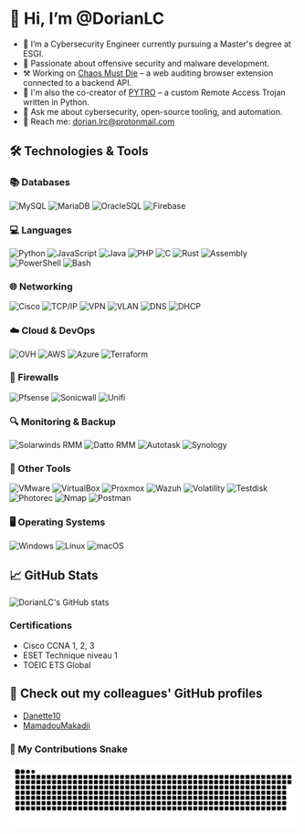 # 👋 Hi, I’m @DorianLC

- 🔐 I’m a Cybersecurity Engineer currently pursuing a Master's degree at ESGI.
- 🧠 Passionate about offensive security and malware development.
- ⚒️ Working on [Chaos Must Die](https://github.com/DorianLC/Chaos-Must-Die) – a web auditing browser extension connected to a backend API.
- 🐍 I'm also the co-creator of [PYTRO](https://github.com/Danette10/PYTRO-api) – a custom Remote Access Trojan written in Python.
- 💬 Ask me about cybersecurity, open-source tooling, and automation.
- 📨 Reach me: [dorian.lrc@protonmail.com](mailto:dorian.lrc@protonmail.com) 


## 🛠️ Technologies & Tools

### 📚 Databases  
![MySQL](https://img.shields.io/badge/MySQL-4479A1?style=for-the-badge&logo=mysql&logoColor=white) ![MariaDB](https://img.shields.io/badge/MariaDB-003545?style=for-the-badge&logo=mariadb&logoColor=white) ![OracleSQL](https://img.shields.io/badge/OracleSQL-F80000?style=for-the-badge&logo=oracle&logoColor=white) ![Firebase](https://img.shields.io/badge/Firebase-FFCA28?style=for-the-badge&logo=firebase&logoColor=black)

### 💻 Languages  
![Python](https://img.shields.io/badge/Python-3776AB?style=for-the-badge&logo=python&logoColor=white) ![JavaScript](https://img.shields.io/badge/JavaScript-F7DF1E?style=for-the-badge&logo=javascript&logoColor=black) ![Java](https://img.shields.io/badge/Java-ED8B00?style=for-the-badge&logo=openjdk&logoColor=white) ![PHP](https://img.shields.io/badge/PHP-777BB4?style=for-the-badge&logo=php&logoColor=white) ![C](https://img.shields.io/badge/C-00599C?style=for-the-badge&logo=c&logoColor=white) ![Rust](https://img.shields.io/badge/Rust-000000?style=for-the-badge&logo=rust&logoColor=white) ![Assembly](https://img.shields.io/badge/Assembly-6E4C13?style=for-the-badge) ![PowerShell](https://img.shields.io/badge/Powershell-5391FE?style=for-the-badge&logo=powershell&logoColor=white) ![Bash](https://img.shields.io/badge/Bash-4EAA25?style=for-the-badge&logo=gnubash&logoColor=white)

### 🌐 Networking  
![Cisco](https://img.shields.io/badge/Cisco-1BA0D7?style=for-the-badge&logo=cisco&logoColor=white) ![TCP/IP](https://img.shields.io/badge/TCP%2FIP-008080?style=for-the-badge) ![VPN](https://img.shields.io/badge/VPN-008080?style=for-the-badge) ![VLAN](https://img.shields.io/badge/VLAN-000000?style=for-the-badge) ![DNS](https://img.shields.io/badge/DNS-1E90FF?style=for-the-badge) ![DHCP](https://img.shields.io/badge/DHCP-FF4500?style=for-the-badge)

### ☁️ Cloud & DevOps  
![OVH](https://img.shields.io/badge/OVH-123F6D?style=for-the-badge&logo=ovh&logoColor=white) ![AWS](https://img.shields.io/badge/AWS-FF9900?style=for-the-badge&logo=amazonaws&logoColor=white) ![Azure](https://img.shields.io/badge/Azure-0078D4?style=for-the-badge&logo=microsoftazure&logoColor=white) ![Terraform](https://img.shields.io/badge/Terraform-623CE4?style=for-the-badge&logo=terraform&logoColor=white)

### 🔐 Firewalls  
![Pfsense](https://img.shields.io/badge/Pfsense-003366?style=for-the-badge&logo=pfsense&logoColor=white) ![Sonicwall](https://img.shields.io/badge/Sonicwall-FF6600?style=for-the-badge&logo=sonicwall&logoColor=white) ![Unifi](https://img.shields.io/badge/Unifi-00758F?style=for-the-badge&logo=ubiquiti&logoColor=white)

### 🔍 Monitoring & Backup  
![Solarwinds RMM](https://img.shields.io/badge/Solarwinds%20RMM-F05125?style=for-the-badge&logo=solarwinds&logoColor=white) ![Datto RMM](https://img.shields.io/badge/Datto%20RMM-009EDC?style=for-the-badge&logo=datto&logoColor=white) ![Autotask](https://img.shields.io/badge/Autotask-0075C9?style=for-the-badge&logo=autotask&logoColor=white) ![Synology](https://img.shields.io/badge/Synology-B5B5B6?style=for-the-badge&logo=synology&logoColor=black)

### 🧰 Other Tools  
![VMware](https://img.shields.io/badge/VMware-607078?style=for-the-badge&logo=vmware&logoColor=white) ![VirtualBox](https://img.shields.io/badge/VirtualBox-183A61?style=for-the-badge&logo=virtualbox&logoColor=white) ![Proxmox](https://img.shields.io/badge/Proxmox-E57000?style=for-the-badge&logo=proxmox&logoColor=white) ![Wazuh](https://img.shields.io/badge/Wazuh-00599C?style=for-the-badge&logo=wazuh&logoColor=white) ![Volatility](https://img.shields.io/badge/Volatility-212121?style=for-the-badge) ![Testdisk](https://img.shields.io/badge/Testdisk-404040?style=for-the-badge) ![Photorec](https://img.shields.io/badge/Photorec-006600?style=for-the-badge) ![Nmap](https://img.shields.io/badge/Nmap-214478?style=for-the-badge&logo=nmap&logoColor=white) ![Postman](https://img.shields.io/badge/Postman-FF6C37?style=for-the-badge&logo=postman&logoColor=white)

### 🖥️ Operating Systems  
![Windows](https://img.shields.io/badge/Windows-0078D6?style=for-the-badge&logo=windows&logoColor=white) ![Linux](https://img.shields.io/badge/Linux-FCC624?style=for-the-badge&logo=linux&logoColor=black) ![macOS](https://img.shields.io/badge/macOS-000000?style=for-the-badge&logo=apple&logoColor=white)



## 📈 GitHub Stats

![DorianLC's GitHub stats](https://github-readme-stats.vercel.app/api?username=DorianLC&show_icons=true&theme=radical&count_private=true)


### Certifications

- Cisco CCNA 1, 2, 3
- ESET Technique niveau 1
- TOEIC ETS Global 

## 🤝 Check out my colleagues' GitHub profiles

- [Danette10](https://github.com/Danette10)
- [MamadouMakadji](https://github.com/mamadoumakadji)

### 🐍 My Contributions Snake
![Snake animation](https://github.com/DorianLC/DorianLC/blob/output/github-snake-dark.svg)



